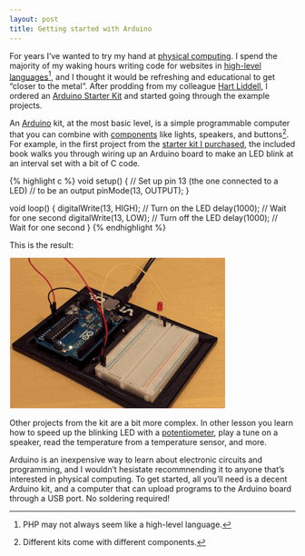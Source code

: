 ```yaml
---
layout: post
title: Getting started with Arduino
---
```

For years I’ve wanted to try my hand at [physical computing](http://en.wikipedia.org/wiki/Physical_computing). I spend the majority of my waking hours writing code for websites in [high-level languages](http://en.wikipedia.org/wiki/High-level_programming_language)[^php], and I thought it would be refreshing and educational to get “closer to the metal”. After prodding from my colleague [Hart Liddell](https://twitter.com/hartliddell), I ordered an [Arduino Starter Kit](http://www.amazon.com/dp/B00BT0NDB8/?tag=chrisltd-20) and started going through the example projects.

An [Arduino](http://en.wikipedia.org/wiki/Arduino) kit, at the most basic level, is a simple programmable computer that you can combine with [components](http://store.arduino.cc/category/6) like lights, speakers, and buttons[^kits]. For example, in the first project from the [starter kit I purchased](http://www.amazon.com/dp/B00BT0NDB8/?tag=chrisltd-20), the included book walks you through wiring up an Arduino board to make an LED blink at an interval set with a bit of C code.

{% highlight c %}
void setup() {
  // Set up pin 13 (the one connected to a LED)
  // to be an output
  pinMode(13, OUTPUT);
}

void loop() {
  digitalWrite(13, HIGH);   // Turn on the LED
  delay(1000);              // Wait for one second
  digitalWrite(13, LOW);    // Turn off the LED
  delay(1000);              // Wait for one second
}
{% endhighlight %}

This is the result:

![Blinking LED](/blog/images/2014/12/arduino-blink.gif)

Other projects from the kit are a bit more complex. In other lesson you learn how to speed up the blinking LED with a [potentiometer](http://en.wikipedia.org/wiki/Potentiometer), play a tune on a speaker, read the temperature from a temperature sensor, and more.

Arduino is an inexpensive way to learn about electronic circuits and programming, and I wouldn’t hesistate recommnending it to anyone that’s interested in physical computing. To get started, all you’ll need is a decent Arduino kit, and a computer that can upload programs to the Arduino board through a USB port. No soldering required!

[^php]: PHP may not always seem like a high-level language.

[^kits]: Different kits come with different components.